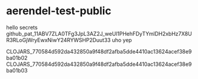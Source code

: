 # aerendel-test-public

hello secrets
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
uho
yep

CLOJARS_770584d592da432850a9f48df2afba5dde4410ac13624acef38e9ba01b02
CLOJARS_770584d592da432850a9f48df2afba5dde4410ac13624acef38e9ba01b03
